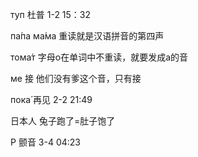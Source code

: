 туп 杜普  1-2 15：32  

па́па ма́ма 重读就是汉语拼音的第四声 

тома́т 字母о在单词中不重读，就要发成а的音

ме 接 他们没有爹这个音，只有接  

пока́  再见  2-2 21:49  

日本人 兔子跑了=肚子饱了 





P 颤音  3-4 04:23  






